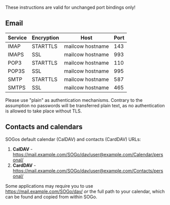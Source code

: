 These instructions are valid for unchanged port bindings only!

## Email

|Service|Encryption|Host|Port|
|--- |--- |--- |--- |
|IMAP|STARTTLS|<span class="client_variables_available"> <code><span class="client_var_host"></span><span class="client_var_port"></span></code></span><span class="client_variables_unavailable">mailcow hostname</span>|143|
|IMAPS|SSL|<span class="client_variables_available"> <code><span class="client_var_host"></span><span class="client_var_port"></span></code></span><span class="client_variables_unavailable">mailcow hostname</span>|993|
|POP3|STARTTLS|<span class="client_variables_available"> <code><span class="client_var_host"></span><span class="client_var_port"></span></code></span><span class="client_variables_unavailable">mailcow hostname</span>|110|
|POP3S|SSL|<span class="client_variables_available"> <code><span class="client_var_host"></span><span class="client_var_port"></span></code></span><span class="client_variables_unavailable">mailcow hostname</span>|995|
|SMTP|STARTTLS|<span class="client_variables_available"> <code><span class="client_var_host"></span><span class="client_var_port"></span></code></span><span class="client_variables_unavailable">mailcow hostname</span>|587|
|SMTPS|SSL|<span class="client_variables_available"> <code><span class="client_var_host"></span><span class="client_var_port"></span></code></span><span class="client_variables_unavailable">mailcow hostname</span>|465|

Please use "plain" as authentication mechanisms. Contrary to the assumption no passwords will be transferred plain text, as no authentication is allowed to take place without TLS.

## Contacts and calendars

SOGos default calendar (CalDAV) and contacts (CardDAV) URLs:

1. **CalDAV** - https://mail.example.com/SOGo/dav/user@example.com/Calendar/personal/
2. **CardDAV** - https://mail.example.com/SOGo/dav/user@example.com/Contacts/personal/

Some applications may require you to use https://mail.example.com/SOGo/dav/ _or_ the full path to your calendar, which can be found and copied from within SOGo.